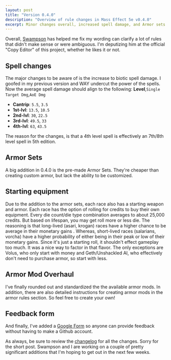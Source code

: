 ```yaml
---
layout: post
title: "Version 0.4.0"
description: "Overview of rule changes in Mass Effect 5e v0.4.0"
excerpt: Minor changes overall, increased spell damage, and Armor sets.
---
```


Overall, [Swampson](https://github.com/Swampson) has helped me fix my wording can clarify a lot of rules that didn't make sense
or were ambiguous. I'm deputizing him at the official "Copy Editor" of this project, whether he likes it or not.

## Spell changes

The major changes to be aware of is the increase to biotic spell damage. I goofed in my previous version and WAY
undercut the power of the spells. Now the average spell damage should align to the following: __Level__,`Single Target Dmg`,`AoE Dmg`

* __Cantrip__: `5.5`, `3.5`
* __1st-lvl__: `13.5`, `10.5`
* __2nd-lvl__: `30`, `22.5`
* __3rd-lvl__: `49.5`, `33`
* __4th-lvl__: `63`, `43.5`

The reason for the changes, is that a 4th level spell is effectively an 7th/8th level spell in 5th edition.

## Armor Sets
A big addition in 0.4.0 is the pre-made Armor Sets. They're cheaper than creating custom armor, but lack the ability to be customized.

## Starting equipment
Due to the addition to the armor sets, each race also has a starting weapon and armor. Each race has the option of rolling for credits to buy their own equipment.
Every die count/die type combination averages to about 25,000 credits. But based on lifespan, you may get roll more or less die.
The reasoning is that long-lived (asari, krogan) races have a higher chance to be average in their monetary gains . Whereas, short-lived
races (salarians, vorcha) have a higher probability of either being in their peak or low of their monetary gains. Since it's just
a starting roll, it shouldn't effect gameplay too much. It was a nice way to factor in that flavor. The only exceptions are Volus, who only start with money
and Geth/Unshackled AI, who effectively don't need to purchase armor, so start with less.

## Armor Mod Overhaul
I've finally rounded out and standardized the the available armor mods. In addition, there are also detailed instructions
for creating armor mods in the armor rules section. So feel free to create your own!

## Feedback form
And finally, I've added a [Google Form](https://goo.gl/forms/3wZj8QhlsLv3XOJw1) so anyone can provide feedback without having to make a Github account.

As always, be sure to review the [changelog](https://github.com/queryluke/masseffect-5e/blob/master/CHANGELOG.md) for all
the changes. Sorry for the short post. Swampson and I are working on a couple of pretty significant additions that
I'm hoping to get out in the next few weeks.





